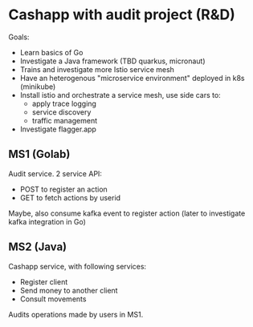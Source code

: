 # Cashapp with audit project (R&D)

Goals:
- Learn basics of Go
- Investigate a Java framework (TBD quarkus, micronaut)
- Trains and investigate more Istio service mesh
- Have an heterogenous "microservice environment" deployed in k8s (minikube)
- Install istio and orchestrate a service mesh, use side cars to:
  - apply trace logging
  - service discovery
  - traffic management
- Investigate flagger.app

## MS1 (Golab)

Audit service. 2 service API:
- POST to register an action
- GET to fetch actions by userid


Maybe, also consume kafka event to register action (later to investigate kafka integration in Go)

## MS2 (Java)

Cashapp service, with following services:
- Register client
- Send money to another client
- Consult movements

Audits operations made by users in MS1.